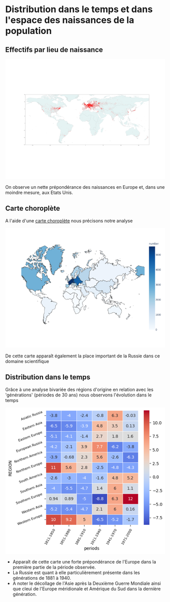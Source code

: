 # Distribution dans le temps et dans l'espace des naissances de la population


## Effectifs par lieu de naissance

![Effectifs par lieu de naissance](../../notebooks_jupyter/wikidata_exploration/images/birth_places_geopandas.png "Effectifs par lieu de naissance")

On observe un nette prépondérance des naissances en Europe et, dans une moindre mesure, aux Etats Unis.


## Carte choroplète


A l'aide d'une [carte choroplète](https://fr.wikipedia.org/wiki/Carte_choropl%C3%A8the) nous précisons notre analyse

![Distribution des naissances par région](../../notebooks_jupyter/wikidata_exploration/images/birth_places_geopandas_choropleth.png "Distribution des naissance par région")

De cette carte apparaît également la place important de la Russie dans ce domaine scientifique


## Distribution dans le temps

Grâce à une analyse bivariée des régions d'origine en relation avec les 'générations' (périodes de 30 ans) nous observons l'évolution dans le temps

![Distribution par génération et région](../../notebooks_jupyter/wikidata_exploration/images/birth_regions_periods_bivariate.png "Distribution par génération et région")

* Apparaît de cette carte une forte prépondérance de l'Europe dans la première partie de la période observée.
* La Russie est quant à elle particulièrement présente dans les générations de 1881 à 1940.
* A noter le décollage de l'Asie après la Deuxième Guerre Mondiale ainsi que cleui de l'Europe méridionale et Amérique du Sud dans la dernière génération.